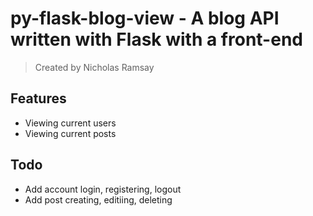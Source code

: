 # py-flask-blog-view - A blog API written with Flask with a front-end
> Created by Nicholas Ramsay

## Features
* Viewing current users
* Viewing current posts

## Todo
* Add account login, registering, logout
* Add post creating, editiing, deleting